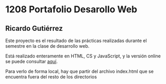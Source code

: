 # 1208 Portafolio Desarollo Web

## Ricardo Gutiérrez

Este proyecto es el resultado de las prácticas realizadas durante el semestre en la clase de desarrollo web.

Está realizado enteramente en HTML, CS y JavaScript, y la versión online se puede consultar [aquí](https://upricardoge.000webhostapp.com/).

Para verlo de forma local, hay que partir del archivo index.html que se encuentra fuera del resto de los directorios
